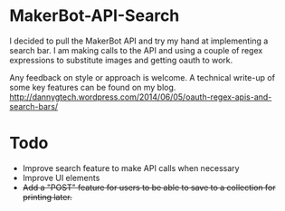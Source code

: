 MakerBot-API-Search
===================

I decided to pull the MakerBot API and try my hand at implementing a search bar.  I am making calls to the API and using a couple of regex expressions to substitute images and getting oauth to work.

Any feedback on style or approach is welcome.  A technical write-up of some key features can be found on my blog.
http://dannygtech.wordpress.com/2014/06/05/oauth-regex-apis-and-search-bars/

Todo
====

- Improve search feature to make API calls when necessary
- Improve UI elements
- <s>Add a "POST" feature for users to be able to save to a collection for printing later.</s>
